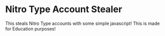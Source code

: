 # Nitro Type Account Stealer 
This steals Nitro Type accounts with some simple javascript! This is made for Education purposes!
